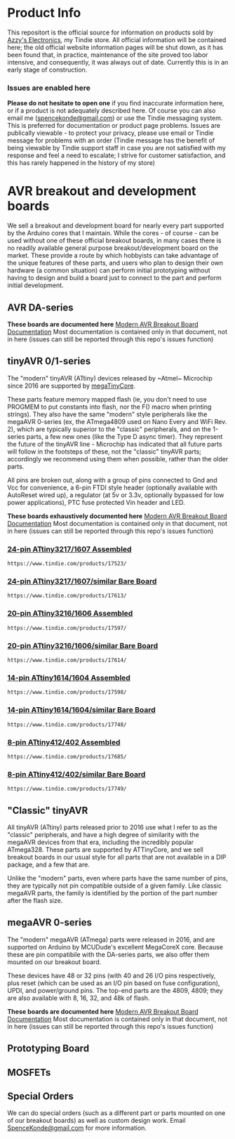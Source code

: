 # Product Info
This repositort is the official source for information on products sold by [Azzy's Electronics](https://www.tindie.com/stores/drazzy/), my Tindie store. All official information will be contained here; the old official website information pages will be shut down, as it has been found that, in practice, maintenance of the site proved too labor intensive, and consequently, it was always out of date. Currently this is in an early stage of construction. 

### Issues are enabled here 
**Please do not hesitate to open one** if you find inaccurate information here, or if a product is not adequately described here. Of course you can also email me (spencekonde@gmail.com) or use the Tindie messaging system. This is preferred for documentation or product page problems. Issues are publically viewable - to protect your privacy, please use email or Tindie message for problems with an order (Tindie message has the benefit of being viewable by Tindie support staff in case you are not satisfied with my response and feel a need to escalate; I strive for customer satisfaction, and this has rarely happened in the history of my store)



# AVR breakout and development boards
We sell a breakout and development board for nearly every part supported by the Arduino cores that I maintain. While the cores - of course - can be used without one of these official breakout boards, in many cases there is no readily available general purpose breakout/development board on the market. These provide a route by which hobbyists can take advantage of the unique features of these parts, and users who plan to design their own hardware (a common situation) can perform initial prototyping without having to design and build a board just to connect to the part and perform initial development. 

## AVR DA-series

**These boards are documented here** 
[Modern AVR Breakout Board Documentation](https://docs.google.com/document/d/1IWnycuZnM8XzgPuqVQK-ig7smtBS3EVSk9u_J4qsq-I)
Most documentation is contained only in that document, not in here (issues can still be reported through this repo's issues function)

## tinyAVR 0/1-series 
The "modern" tinyAVR (ATtiny) devices released by ~Atmel~ Microchip since 2016 are supported by [megaTinyCore](https://github.com/SpenceKonde/megaTinyCore). 

These parts feature memory mapped flash (ie, you don't need to use PROGMEM to put constants into flash, nor the F() macro when printing strings). They also have the same "modern" style peripherals like the megaAVR 0-series (ex, the ATmega4809 used on Nano Every and WiFi Rev. 2), which are typically superior to the "classic" peripherals, and on the 1-series parts, a few new ones (like the Type D async timer). They represent the future of the tinyAVR line - Microchip has indicated that all future parts will follow in the footsteps of these, not the "classic" tinyAVR parts; accordingly we recommend using them when possible, rather than the older parts.

All pins are broken out, along with a group of pins connected to Gnd and Vcc for convenience, a 6-pin FTDI style header (optionally available with AutoReset wired up), a regulator (at 5v or 3.3v, optionally bypassed for low power applications), PTC fuse protected Vin header and LED. 

**These boards exhaustively documented here** 
[Modern AVR Breakout Board Documentation](https://docs.google.com/document/d/1IWnycuZnM8XzgPuqVQK-ig7smtBS3EVSk9u_J4qsq-I)
Most documentation is contained only in that document, not in here (issues can still be reported through this repo's issues function)

### [24-pin ATtiny3217/1607 Assembled  ](https://www.tindie.com/products/17523/)
`https://www.tindie.com/products/17523/`
### [24-pin ATtiny3217/1607/similar Bare Board  ](https://www.tindie.com/products/17613/)
`https://www.tindie.com/products/17613/`

### [20-pin ATtiny3216/1606 Assembled](https://www.tindie.com/products/17597/)
`https://www.tindie.com/products/17597/`
### [20-pin ATtiny3216/1606/similar Bare Board](https://www.tindie.com/products/17614/)
`https://www.tindie.com/products/17614/`

### [14-pin ATtiny1614/1604 Assembled](https://www.tindie.com/products/17598/)
`https://www.tindie.com/products/17598/`
### [14-pin ATtiny1614/1604/similar Bare Board](https://www.tindie.com/products/17748/)
`https://www.tindie.com/products/17748/`

### [8-pin ATtiny412/402 Assembled](https://www.tindie.com/products/17685/)
`https://www.tindie.com/products/17685/`
### [8-pin ATtiny412/402/similar Bare Board](https://www.tindie.com/products/17749/)
`https://www.tindie.com/products/17749/`


## "Classic" tinyAVR
All tinyAVR (ATtiny) parts released prior to 2016 use what I refer to as the "classic" peripherals, and have a high degree of similarity with the megaAVR devices from that era, including the incredibly popular ATmega328. These parts are supported by ATTinyCore, and we sell breakout boards in our usual style for all parts that are not available in a DIP package, and a few that are. 

Unlike the "modern" parts, even where parts have the same number of pins, they are typically not pin compatible outside of a given family. Like classic megaAVR parts, the family is identified by the portion of the part number after the flash size.

## megaAVR 0-series
The "modern" megaAVR (ATmega) parts were released in 2016, and are supported on Arduino by MCUDude's excellent MegaCoreX core. Because these are pin compatibile with the DA-series parts, we also offer them mounted on our breakout board. 

These devices have 48 or 32 pins (with 40 and 26 I/O pins respectively, plus reset (which can be used as an I/O pin based on fuse configuration), UPDI, and power/ground pins. The top-end parts are the 4809, 4809; they are also available with 8, 16, 32, and 48k of flash.

**These boards are documented here** 
[Modern AVR Breakout Board Documentation](https://docs.google.com/document/d/1IWnycuZnM8XzgPuqVQK-ig7smtBS3EVSk9u_J4qsq-I)
Most documentation is contained only in that document, not in here (issues can still be reported through this repo's issues function)





## Prototyping Board

## MOSFETs

## Special Orders
We can do special orders (such as a different part or parts mounted on one of our breakout boards) as well as custom design work. Email SpenceKonde@gmail.com for more information.
